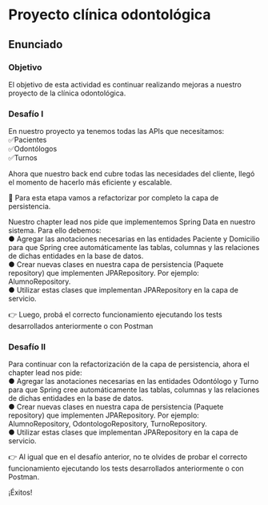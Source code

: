 
# Proyecto clínica odontológica

## Enunciado

### Objetivo
El objetivo de esta actividad es continuar realizando mejoras a nuestro proyecto de la
clínica odontológica.

### Desafío I
En nuestro proyecto ya tenemos todas las APIs que necesitamos:  
✅Pacientes  
✅Odontólogos  
✅Turnos  

Ahora que nuestro back end cubre todas las necesidades del cliente, llegó el momento de hacerlo más eficiente y escalable.

👀 Para esta etapa vamos a refactorizar por completo la capa de
persistencia.

Nuestro chapter lead nos pide que implementemos Spring Data en nuestro sistema. Para ello debemos:  
● Agregar las anotaciones necesarias en las entidades Paciente y Domicilio para que Spring cree automáticamente las tablas, columnas y las relaciones de dichas entidades en la base de datos.  
● Crear nuevas clases en nuestra capa de persistencia (Paquete repository) que implementen JPARepository. Por ejemplo: AlumnoRepository.  
● Utilizar estas clases que implementan JPARepository en la capa de servicio.

👉 Luego, probá el correcto funcionamiento ejecutando los tests desarrollados anteriormente o con Postman

### Desafío II
Para continuar con la refactorización de la capa de persistencia, ahora el chapter lead nos pide:  
● Agregar las anotaciones necesarias en las entidades Odontólogo y Turno para que Spring cree automáticamente las tablas, columnas y las relaciones de dichas entidades en la base de datos.  
● Crear nuevas clases en nuestra capa de persistencia (Paquete repository) que implementen JPARepository. Por ejemplo: AlumnoRepository, OdontologoRepository, TurnoRepository.  
● Utilizar estas clases que implementan JPARepository en la capa de servicio.  

👉 Al igual que en el desafío anterior, no te olvides de probar el correcto funcionamiento ejecutando los tests desarrollados anteriormente o con Postman.

¡Éxitos!
